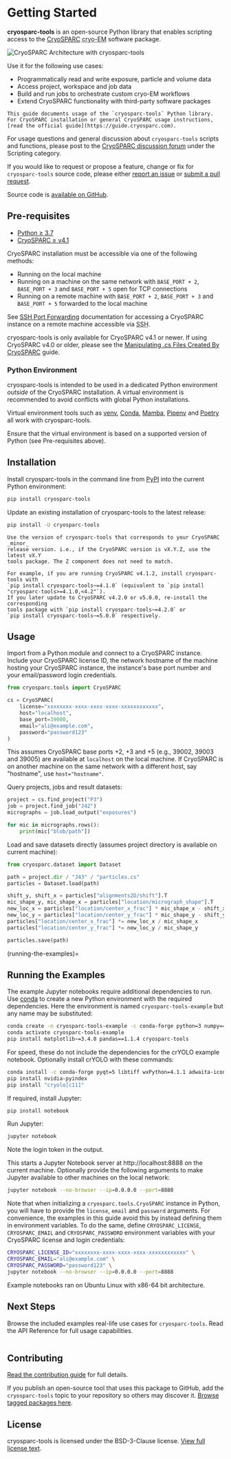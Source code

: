 # Getting Started

**cryosparc-tools** is an open-source Python library that enables scripting access to the [CryoSPARC](https://cryosparc.com) <abbr title="Cryogenic-electron microscopy">cryo-EM</abbr> software package.

![CryoSPARC Architecture with cryosparc-tools](_static/cryosparc-tools-architecture.png)

Use it for the following use cases:

- Programmatically read and write exposure, particle and volume data
- Access project, workspace and job data
- Build and run jobs to orchestrate custom cryo-EM workflows
- Extend CryoSPARC functionality with third-party software packages

```{note}
This guide documents usage of the `cryosparc-tools` Python library. For CryoSPARC installation or general CryoSPARC usage instructions, [read the official guide](https://guide.cryosparc.com).
```

For usage questions and general discussion about `cryosparc-tools` scripts and functions, please post to the [CryoSPARC discussion forum](https://discuss.cryosparc.com/c/scripting) under the Scripting category.

If you would like to request or propose a feature, change or fix for `cryosparc-tools` source code, please either [report an issue](https://github.com/cryoem-uoft/cryosparc-tools/issues/new) or [submit a pull request](https://github.com/cryoem-uoft/cryosparc-tools/compare).

Source code is [available on GitHub](https://github.com/cryoem-uoft/cryosparc-tools).

## Pre-requisites

- [Python ≥ 3.7](https://www.python.org/downloads/)
- [CryoSPARC ≥ v4.1](https://cryosparc.com/download)

CryoSPARC installation must be accessible via one of the following methods:

- Running on the local machine
- Running on a machine on the same network with `BASE_PORT + 2`, `BASE_PORT + 3` and `BASE_PORT + 5` open for TCP connections
- Running on a remote machine with `BASE_PORT + 2`, `BASE_PORT + 3` and `BASE_PORT + 5` forwarded to the local machine

See [SSH Port Forwarding](https://guide.cryosparc.com/setup-configuration-and-management/how-to-download-install-and-configure/accessing-cryosparc#ssh-port-forwarding-on-a-nix-system)
documentation for accessing a CryoSPARC instance on a remote machine accessible
via <abbr title="Secure Shell">SSH</abbr>.

cryosparc-tools is only available for CryoSPARC v4.1 or newer. If using CryoSPARC v4.0 or older, please see the [Manipulating .cs Files Created By CryoSPARC](https://guide.cryosparc.com/setup-configuration-and-management/software-system-guides/manipulating-.cs-files-created-by-cryosparc) guide.

### Python Environment

cryosparc-tools is intended to be used in a dedicated Python environment
_outside_ of the CryoSPARC installation. A virtual environment is recommended to
avoid conflicts with global Python installations.

Virtual environment tools such as
[venv](https://docs.python.org/3/tutorial/venv.html),
[Conda](https://docs.conda.io/en/latest/),
[Mamba](https://mamba.readthedocs.io/en/latest/),
[Pipenv](https://pipenv.pypa.io/en/latest/) and
[Poetry](https://python-poetry.org) all work with cryosparc-tools.

Ensure that the virtual environment is based on a supported version of Python
(see Pre-requisites above).

## Installation

Install cryosparc-tools in the command line from [PyPI](https://pypi.org) into
the current Python environment:

```sh
pip install cryosparc-tools
```

Update an existing installation of cryosparc-tools to the latest release:

```sh
pip install -U cryosparc-tools
```

```{note}
Use the version of cryosparc-tools that corresponds to your CryoSPARC _minor_
release version. i.e., if the CryoSPARC version is vX.Y.Z, use the latest vX.Y
tools package. The Z component does not need to match.

For example, if you are running CryoSPARC v4.1.2, install cryosparc-tools with
`pip install cryosparc-tools~=4.1.0` (equivalent to `pip install "cryosparc-tools>=4.1.0,<4.2"`).
If you later update to CryoSPARC v4.2.0 or v5.0.0, re-install the corresponding
tools package with `pip install cryosparc-tools~=4.2.0` or
`pip install cryosparc-tools~=5.0.0` respectively.
```

## Usage

Import from a Python module and connect to a CryoSPARC instance. Include your
CryoSPARC license ID, the network hostname of the machine hosting your CryoSPARC
instance, the instance's base port number and your email/password login
credentials.

```py
from cryosparc.tools import CryoSPARC

cs = CryoSPARC(
    license="xxxxxxxx-xxxx-xxxx-xxxx-xxxxxxxxxxxx",
    host="localhost",
    base_port=39000,
    email="ali@example.com",
    password="password123"
)
```

This assumes CryoSPARC base ports +2, +3 and +5 (e.g., 39002, 39003 and 39005) are
available at `localhost` on the local machine. If CryoSPARC is on another
machine on the same network with a different host, say "hostname", use
`host="hostname"`.

Query projects, jobs and result datasets:

```py
project = cs.find_project("P3")
job = project.find_job("J42")
micrographs = job.load_output("exposures")

for mic in micrographs.rows():
    print(mic["blob/path"])
```

Load and save datasets directly (assumes project directory is available on
current machine):

```py
from cryosparc.dataset import Dataset

path = project.dir / "J43" / "particles.cs"
particles = Dataset.load(path)

shift_y, shift_x = particles["alignments2D/shift"].T
mic_shape_y, mic_shape_x = particles["location/micrograph_shape"].T
new_loc_x = particles["location/center_x_frac"] * mic_shape_x - shift_x
new_loc_y = particles["location/center_y_frac"] * mic_shape_y - shift_y
particles["location/center_x_frac"] *= new_loc_x / mic_shape_x
particles["location/center_y_frac"] *= new_loc_y / mic_shape_y

particles.save(path)
```

(running-the-examples)=
## Running the Examples

The example Jupyter notebooks require additional dependencies to run. Use
[conda](https://www.anaconda.com/products/distribution) to create a new Python
environment with the required dependencies. Here the environment is named
`cryosparc-tools-example` but any name may be substituted:

```sh
conda create -n cryosparc-tools-example -c conda-forge python=3 numpy==1.18.5
conda activate cryosparc-tools-example
pip install matplotlib~=3.4.0 pandas==1.1.4 cryosparc-tools
```

For speed, these do not include the dependencies for the crYOLO example
notebook. Optionally install crYOLO with these commands:

```sh
conda install -c conda-forge pyqt=5 libtiff wxPython=4.1.1 adwaita-icon-theme 'setuptools<66'
pip install nvidia-pyindex
pip install "cryolo[c11]"
```

If required, install Jupyter:

```sh
pip install notebook
```

Run Jupyter:

```sh
jupyter notebook
```

Note the login token in the output.

This starts a Jupyter Notebook server at http://localhost:8888 on the current
machine. Optionally provide the following arguments to make Jupyter available to
other machines on the local network:

```sh
jupyter notebook --no-browser --ip=0.0.0.0 --port=8888
```

Note that when initializing a `cryosparc.tools.CryoSPARC` instance in Python,
you will have to provide the `license`, `email` and `password` arguments. For
convenience, the examples in this guide avoid this by instead defining them in
environment variables. To do the same, define `CRYOSPARC_LICENSE`,
`CRYOSPARC_EMAIL` and `CRYOSPARC_PASSWORD` environment variables with your
CryoSPARC license and login credentials:

```sh
CRYOSPARC_LICENSE_ID="xxxxxxxx-xxxx-xxxx-xxxx-xxxxxxxxxxxx" \
CRYOSPARC_EMAIL="ali@example.com" \
CRYOSPARC_PASSWORD="password123" \
jupyter notebook --no-browser --ip=0.0.0.0 --port=8888
```

Example notebooks ran on Ubuntu Linux with x86-64 bit architecture.

## Next Steps

Browse the included examples real-life use cases for `cryosparc-tools`. Read the
API Reference for full usage capabilities.

```{tableofcontents}

```

## Contributing

[Read the contribution guide](https://github.com/cryoem-uoft/cryosparc-tools/blob/develop/CONTRIBUTING.md) for full details.

If you publish an open-source tool that uses this package to GitHub, add the
`cryosparc-tools` topic to your repository so others may discover it.
[Browse tagged packages here](https://github.com/topics/cryosparc-tools).

## License

cryosparc-tools is licensed under the BSD-3-Clause license.
[View full license text](https://github.com/cryoem-uoft/cryosparc-tools/blob/main/LICENSE).
